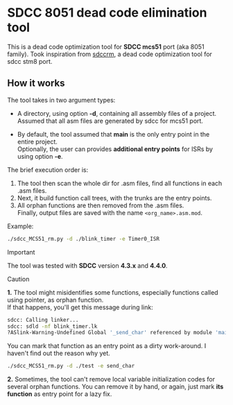# SDCC 8051 dead code elimination tool

This is a dead code optimization tool for **SDCC mcs51** port (aka 8051 family). 
Took inspiration from [sdccrm](https://github.com/XaviDCR92/sdccrm), a dead code optimization tool for sdcc stm8 port.

## How it works
The tool takes in two argument types:
- A directory, using option **-d**, containing all assembly files of a project. Assumed that all asm files are generated by sdcc for mcs51 port.  

- By default, the tool assumed that **main** is the only entry point in the entire project.  
Optionally, the user can provides **additional entry points** for ISRs by using option **-e**.  

The brief execution order is:
1. The tool then scan the whole dir for .asm files, find all functions in each .asm files.  
2. Next, it build function call trees, with the trunks are the entry points.  
3. All orphan functions are then removed from the .asm files.  
Finally, output files are saved with the name `<org_name>.asm.mod`.

Example:
```bash
./sdcc_MCS51_rm.py -d ./blink_timer -e Timer0_ISR
```
> [!IMPORTANT]  
> The tool was tested with **SDCC** version **4.3.x** and **4.4.0**.

>[!CAUTION]
> **1.** The tool might misidentifies some functions, especially functions called using pointer, as orphan function.  
> If that happens, you'll get this message during link:
> ```bash
> sdcc: Calling linker...
> sdcc: sdld -nf blink_timer.lk
> ?ASlink-Warning-Undefined Global '_send_char' referenced by module 'main'
> ```
> You can mark that function as an entry point as a dirty work-around. I haven't find out the reason why yet.
> ```bash
> ./sdcc_MCS51_rm.py -d ./test -e send_char
> ```
> 
> **2.** Sometimes, the tool can't remove local variable initialization codes for several orphan functions.
> You can remove it by hand, or again, just mark **its function** as entry point for a lazy fix.  
> 
